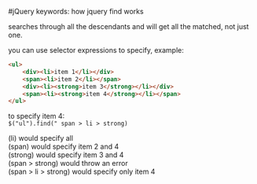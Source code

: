 #jQuery 
keywords:
	how jquery find works

searches through all the descendants and will get all the matched, not just one.

you can use selector expressions to specify, example:
```html
<ul>  
	<div><li>item 1</li></div>  
	<span><li>item 2</li></span>  
	<div><li><strong>item 3</strong></li></div>  
	<span><li><strong>item 4</strong></li></span>  
</ul>
```
to specify item 4:  
``$("ul").find(" span > li > strong)``

(li) would specify all  
(span) would specify item 2 and 4  
(strong) would specify item 3 and 4  
(span > strong) would throw an error  
(span > li > strong) would specify only item 4